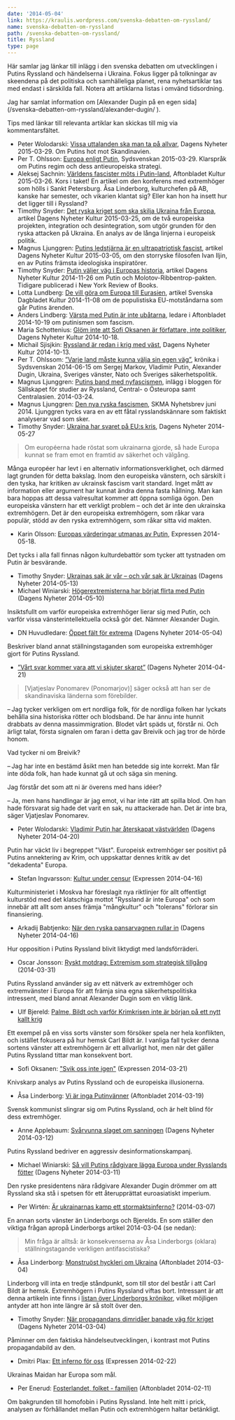```yaml
---
date: '2014-05-04'
link: https://kraulis.wordpress.com/svenska-debatten-om-ryssland/
name: svenska-debatten-om-ryssland
path: /svenska-debatten-om-ryssland/
title: Ryssland
type: page
---
```

Här samlar jag länkar till inlägg i den svenska debatten om utvecklingen i Putins Ryssland och händelserna i Ukraina. Fokus ligger på tolkningar av skeendena på det politiska och samhälleliga planet, rena nyhetsartiklar tas med endast i särskilda fall. Notera att artiklarna listas i omvänd tidsordning.

Jag har samlat information om [Alexander Dugin på en egen sida](/svenska-debatten-om-ryssland/alexander-dugin/ ‎).

Tips med länkar till relevanta artiklar kan skickas till mig via kommentarsfältet.

- Peter Wolodarski: [Vissa uttalanden ska man ta på allvar](http://www.dn.se/ledare/signerat/peter-wolodarski-vissa-uttalanden-ska-man-ta-pa-allvar/), Dagens Nyheter 2015-03-29. Om Putins hot mot Skandinavien.
- Per T. Ohlsson: [Europa enligt Putin](http://www.sydsvenskan.se/opinion/per-t-ohlsson/europa-enligt-putin/), Sydsvenskan 2015-03-29. Klarspråk om Putins regim och dess antieuropeiska strategi.
- Aleksej Sachnin: [Världens fascister möts i Putin-land](http://www.aftonbladet.se/kultur/article20528816.ab), Aftonbladet Kultur 2015-03-26. Kors i taket! En artikel om den konferens med extremhöger som hölls i Sankt Petersburg. Åsa Linderborg, kulturchefen på AB, kanske har semester, och vikarien klantat sig? Eller kan hon ha insett hur det ligger till i Ryssland?
- Timothy Snyder: [Det ryska kriget som ska skilja Ukraina från Europa](http://www.dn.se/kultur-noje/det-ryska-kriget-som-ska-skilja-ukraina-fran-europa-1/), artikel Dagens Nyheter Kultur 2015-03-25, om de två europeiska projekten, integration och desintegration, som utgör grunden för den ryska attacken på Ukraina. En analys av de långa linjerna i europeisk politik.
- Magnus Ljunggren: [Putins ledstjärna är en ultrapatriotisk fascist](http://www.dn.se/kultur-noje/kulturdebatt/putins-ledstjarna-ar-en-ultrapatriotisk-fascist/), artikel Dagens Nyheter Kultur 2015-03-05, om den storryske filosofen Ivan Iljin, en av Putins främsta ideologiska inspiratörer.
- Timothy Snyder: [Putin väljer väg i Europas historia](http://www.dn.se/kultur-noje/kulturdebatt/putin-valjer-vag-i-europas-historia/), artikel Dagens Nyheter Kultur 2014-11-26 om Putin och Molotov-Ribbentrop-pakten. Tidigare publicerad i New York Review of Books.
- Lotta Lundberg: [De vill göra om Europa till Eurasien](http://www.svd.se/kultur/de-vill-resa-nya-murar-i-europa_4080655.svd), artikel Svenska Dagbladet Kultur 2014-11-08 om de populistiska EU-motståndarna som går Putins ärenden.
- Anders Lindberg: [Värsta med Putin är inte ubåtarna](http://www.aftonbladet.se/ledare/ledarkronika/anderslindberg/article19721282.ab), ledare i Aftonbladet 2014-10-19 om putinismen som fascism.
- Maria Schottenius: [Glöm inte att Sofi Oksanen är författare, inte politiker](http://www.dn.se/kultur-noje/maria-schottenius-glom-inte-att-sofi-oksanen-ar-forfattare-inte-politiker/), Dagens Nyheter Kultur 2014-10-18.
- Michail Sjisjkin: [Ryssland är redan i krig med väst](http://www.dn.se/kultur-noje/kulturdebatt/ryssland-ar-redan-i-krig-med-vast/), Dagens Nyheter Kultur 2014-10-13.
- Per T. Ohlssom: [”Varje land måste kunna välja sin egen väg”](http://www.sydsvenskan.se/opinion/per-t-ohlsson/varje-land-maste-kunna-valja-sin-egen-vag/), krönika i Sydsvenskan 2014-06-15 om Sergej Markov, Vladimir Putin, Alexander Dugin, Ukraina, Sveriges vänster, Nato och Sveriges säkerhetspolitik.
- Magnus Ljunggren: [Putins band med nyfascismen](http://www.sallskapet.org/ostblog/?p=4042), inlägg i bloggen för Sällskapet för studier av Ryssland, Central- o Östeuropa samt Centralasien. 2014-03-24.
- Magnus Ljunggren: [Den nya ryska fascismen](http://skma.se/blogg/2014/06/den-nya-ryska-fascismen/), SKMA Nyhetsbrev juni 2014. Ljunggren tycks vara en av ett fåtal rysslandskännare som faktiskt analyserar vad som sker.
- Timothy Snyder: [Ukraina har svaret på EU:s kris](http://www.dn.se/kultur-noje/kulturdebatt/timothy-snyder-ukraina-har-svaret-pa-eus-kris/), Dagens Nyheter 2014-05-27

> Om européerna hade röstat som ukrainarna gjorde, så hade Europa kunnat se fram emot en framtid av säkerhet och välgång.

Många européer har levt i en alternativ informationsverklighet, och därmed lagt grunden för detta bakslag. Inom den europeiska vänstern, och särskilt i den tyska, har kritiken av ukrainsk fascism varit standard. Inget mått av information eller argument har kunnat ändra denna fasta hållning. Man kan bara hoppas att dessa valresultat kommer att öppna somliga ögon. Den europeiska vänstern har ett verkligt problem – och det är inte den ukrainska extremhögern. Det är den europeiska extremhögern, som råkar vara populär, stödd av den ryska extremhögern, som råkar sitta vid makten.
- Karin Olsson: [Europas värderingar utmanas av Putin](http://www.expressen.se/kultur/karin-olsson/europas-varderingar-utmanas-av-putin/), Expressen 2014-05-18.

Det tycks i alla fall finnas någon kulturdebattör som tycker att tystnaden om Putin är besvärande.
- Timothy Snyder: [Ukrainas sak är vår – och vår sak är Ukrainas](http://www.dn.se/kultur-noje/kulturdebatt/ukrainas-sak-ar-var-och-var-sak-ar-ukrainas/) (Dagens Nyheter 2014-05-13)
- Michael Winiarski: [Högerextremisterna har börjat flirta med Putin](http://www.dn.se/nyheter/varlden/hogerextremisterna-har-borjat-flirta-med-putin/) (Dagens Nyheter 2014-05-10)

Insiktsfullt om varför europeiska extremhöger lierar sig med Putin, och varför vissa vänsterintellektuella också gör det. Nämner Alexander Dugin.
- DN Huvudledare: [Öppet fält för extrema](http://www.dn.se/ledare/huvudledare/oppet-falt-for-extrema/) (Dagens Nyheter 2014-05-04)

Beskriver bland annat ställningstaganden som europeiska extremhöger gjort för Putins Ryssland.
- [”Vårt svar kommer vara att vi skjuter skarpt”](http://www.dn.se/nyheter/varlden/vart-svar-kommer-vara-att-vi-skjuter-skarpt/)  (Dagens Nyheter 2014-04-21)

> [Vjatjeslav Ponomarev (Ponomarjov)] säger också att han ser de skandinaviska länderna som förebilder.

– Jag tycker verkligen om ert nordliga folk, för de nordliga folken har lyckats behålla sina historiska rötter och blodsband. De har ännu inte hunnit drabbats av denna mass­immigration. Blodet vårt späds ut, förstår ni. Och ärligt talat, första signalen om faran i detta gav Breivik och jag tror de hörde honom.

Vad tycker ni om Breivik?

– Jag har inte en bestämd åsikt men han betedde sig inte korrekt. Man får inte döda folk, han hade kunnat gå ut och säga sin mening.

Jag förstår det som att ni är överens med hans idéer?

– Ja, men hans handlingar är jag emot, vi har inte rätt att spilla blod. Om han hade försvarat sig hade det varit en sak, nu attackerade han. Det är inte bra, säger Vjatjeslav Ponomarev.
- Peter Wolodarski: [Vladimir Putin har återskapat västvärlden](http://www.dn.se/ledare/signerat/peter-wolodarski-vladimir-putin-har-aterskapat-vastvarlden/) (Dagens Nyheter 2014-04-20)

Putin har väckt liv i begreppet "Väst". Europeisk extremhöger ser positivt på Putins annektering av Krim, och uppskattar dennes kritik av det "dekadenta" Europa.
- Stefan Ingvarsson: [Kultur under censur](http://www.expressen.se/kultur/kultur-under-censur/) (Expressen 2014-04-16)

Kulturministeriet i Moskva har föreslagit nya riktlinjer för allt offentligt kulturstöd med det klatschiga mottot "Ryssland är inte Europa" och som innebär att allt som anses främja "mångkultur" och "tolerans" förlorar sin finansiering.
- Arkadij Babtjenko: [När den ryska pansarvagnen rullar in](http://www.dn.se/kultur-noje/kulturdebatt/arkadij-babtjenko-nar-den-ryska-pansarvagnen-rullar-in/) (Dagens Nyheter 2014-04-16)

Hur opposition i Putins Ryssland blivit liktydigt med landsförräderi.
- Oscar Jonsson: [Ryskt motdrag: Extremism som strategisk tillgång](http://sakpol.wordpress.com/2014/03/31/ryskt-motdrag/) (2014-03-31)

Putins Ryssland använder sig av ett nätverk av extremhöger och extremvänster i Europa för att främja sina egna säkerhetspolitiska intressent, med bland annat Alexander Dugin som en viktig länk.
- Ulf Bjereld: [Palme, Bildt och varför Krimkrisen inte är början på ett nytt kallt krig](http://ulfbjereld.blogspot.ca/2014/03/palme-bildt-och-varfor-krimkrisen-inte.html)

Ett exempel på en viss sorts vänster som försöker spela ner hela konflikten, och istället fokusera på hur hemsk Carl Bildt är. I vanliga fall tycker denna sortens vänster att extremhögern är ett allvarligt hot, men när det gäller Putins Ryssland tittar man konsekvent bort.
- Sofi Oksanen: ["Svik oss inte igen"](http://www.expressen.se/kultur/toppnyheter-/svik-oss-inte-igen/) (Expressen 2014-03-21)

Knivskarp analys av Putins Ryssland och de europeiska illusionerna.
- Åsa Linderborg: [Vi är inga Putinvänner](http://www.aftonbladet.se/kultur/kronikorer/linderborg/article18571565.ab) (Aftonbladet 2014-03-19)

Svensk kommunist slingrar sig om Putins Ryssland, och är helt blind för dess extremhöger.
- Anne Applebaum: [Svårvunna slaget om sanningen](http://www.dn.se/kultur-noje/kulturdebatt/svarvunna-slaget-om-sanningen/) (Dagens Nyheter 2014-03-12)

Putins Ryssland bedriver en aggressiv desinformationskampanj.
- Michael Winiarski: [Så vill Putins rådgivare lägga Europa under Rysslands fötter](http://www.dn.se/nyheter/varlden/sa-vill-putins-radgivare-lagga-europa-under-rysslands-fotter/) (Dagens Nyheter 2014-03-11)

Den ryske presidentens nära rådgivare Alexander Dugin drömmer om att Ryssland ska stå i spetsen för ett återupprättat euroasiatiskt imperium.
- Per Wirtén: [Är ukrainarnas kamp ett stormaktsinferno?](http://www.perwirten.se/2014/03/ar-ukrainarnas-kamp-ett-stormaktsinferno) (2014-03-07)

En annan sorts vänster än Linderborgs och Bjerelds. En som ställer den viktiga frågan apropå Linderborgs artikel 2014-03-04 (se nedan):

> Min fråga är alltså: är konsekvenserna av Åsa Linderborgs (oklara) ställningstagande verkligen antifascistiska?
- Åsa Linderborg: [Monstruöst hyckleri om Ukraina](http://www.aftonbladet.se/kultur/article18478974.ab) (Aftonbladet 2014-03-04)

Linderborg vill inta en tredje ståndpunkt, som till stor del består i att Carl Bildt är hemsk. Extremhögern i Putins Ryssland viftas bort. Intressant är att denna artikeln inte finns i [listan över Linderborgs krönikor](http://www.aftonbladet.se/kultur/kronikorer/linderborg/), vilket möjligen antyder att hon inte längre är så stolt över den.
- Timothy Snyder: [När propagandans dimridåer banade väg för kriget](http://www.dn.se/kultur-noje/kulturdebatt/nar-propagandans-dimridaer-banade-vag-for-kriget/) (Dagens Nyheter 2014-03-04)

Påminner om den faktiska händelseutvecklingen, i kontrast mot Putins propagandabild av den.
- Dmitri Plax: [Ett inferno för oss](http://www.expressen.se/kultur/ett-inferno-for-oss/) (Expressen 2014-02-22)

Ukrainas Maidan har Europa som mål.
- Per Enerud: [Fosterlandet, folket - familjen](http://www.aftonbladet.se/kultur/article18337060.ab) (Aftonbladet 2014-02-11)

Om bakgrunden till homofobin i Putins Ryssland. Inte helt mitt i prick, analysen av förhållandet mellan Putin och extremhögern haltar betänkligt.


